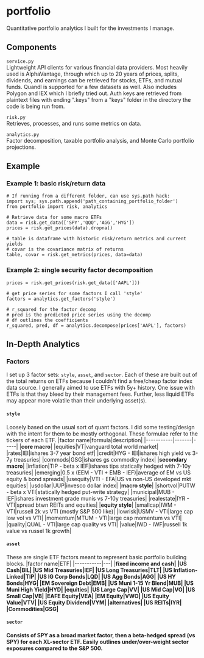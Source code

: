 # portfolio
Quantitative portfolio analytics I built for the investments I manage.

## Components
<code>service.py</code><br>
Lightweight API clients for various financial data providers. Most heavily used is AlphaVantage, through which up to 20 years of prices, splits, dividends, and earnings can be retrieved for stocks, ETFs, and mutual funds. Quandl is supported for a few datasets as well. Also includes Polygon and IEX which I briefly tried out. Auth keys are retrieved from plaintext files with ending ".keys" from a "keys" folder in the directory the code is being run from.

<code>risk.py</code><br>
Retrieves, processes, and runs some metrics on data. 

<code>analytics.py</code><br>
Factor decomposition, taxable portfolio analysis, and Monte Carlo portfolio projections.

## Example
### Example 1: basic risk/return data
```
# If running from a different folder, can use sys.path hack:
import sys; sys.path.append('path_containing_portfolio_folder')
from portfolio import risk, analytics

# Retrieve data for some macro ETFs
data = risk.get_data(['SPY','QQQ','AGG','HYG'])
prices = risk.get_prices(data).dropna()

# table is dataframe with historic risk/return metrics and current yields
# covar is the covariance matrix of returns
table, covar = risk.get_metrics(prices, data=data)
```
### Example 2: single security factor decomposition
```
prices = risk.get_prices(risk.get_data(['AAPL']))

# get price series for some factors I call 'style'
factors = analytics.get_factors('style')

# r_squared for the factor decomp
# pred is the predicted price series using the decomp
# df outlines the coefficients
r_squared, pred, df = analytics.decompose(prices['AAPL'], factors)
```

## In-Depth Analytics
### Factors
I set up 3 factor sets: <code>style</code>, <code>asset</code>, and <code>sector</code>. Each of these are built out of the total returns on ETFs because I couldn't find a free/cheap factor index data source. I generally aimed to use ETFs with 5y+ history. One issue with ETFs is that they bleed by their management fees. Further, less liquid ETFs may appear more volatile than their underlying asset(s). 
#### <code>style</code>
Loosely based on the usual sort of quant factors. I did some testing/design with the intent for them to be mostly orthogonal. These formulae refer to the tickers of each ETF.
|factor name|formula|description|
|-----------|-------|-----|
|<b>core macro</b>|
|equities|VT|vanguard total world market|
|rates|IEI|ishares 3-7 year bond etf|
|credit|HYG - IEI|ishares high yield vs 3-7y treasuries|
|commods|GSG|ishares gs commodity index|
|<b>secondary macro</b>|
|inflation|TIP - beta x IEF|ishares tips statically hedged with 7-10y treasuries|
|emerging|0.5 x (EEM - VTI + EMB - IEF)|average of EM vs US equity & bond spreads|
|usequity|VTI - EFA|US vs non-US developed mkt equities|
|usdollar|UUP|invesco dollar index|
|<b>macro style</b>|
|shortvol|PUTW - beta x VTI|statically hedged put-write strategy|
|municipal|MUB - IEF|ishares investment grade munis vs 7-10y treasuries|
|realestate|IYR - VTI|spread btwn REITs and equities|
|<b>equity style</b>|
|smallcap|IWM - VTI|russell 2k vs VTI (mostly S&P 500 like)|
|lowrisk|USMV - VTI|large cap low vol vs VTI|
|momentum|MTUM - VTI|large cap momentum vs VTI|
|quality|QUAL - VTI|large cap quality vs VTI|
|value|IWD - IWF|russell 1k value vs russel 1k growth| 

#### <code>asset</code>
These are single ETF factors meant to represent basic portfolio building blocks.
|factor name|ETF|
|-----------|---|
|<b>fixed income and cash<b>|
|US Cash|BIL|
|US Mid Treasuries|IEF|
|US Long Treasuries|TLT|
|US Inflation-Linked|TIP|
|US IG Corp Bonds|LQD|
|US Agg Bonds|AGG|
|US HY Bonds|HYG|
|EM Sovereign Debt|EMB|
|US Muni 1-15 Yr Blend|MUB|
|US Muni High Yield|HYD|
|<b>equities</b>|
|US Large Cap|VV|
|US Mid Cap|VO|
|US Small Cap|VB|
|EAFE Equity|VEA|
|EM Equity|VWO|
|US Equity Value|VTV|
|US Equity Dividend|VYM|
|<b>alternatives</b>|
|US REITs|IYR|
|Commodities|GSG|

#### <code>sector</code>
Consists of SPY as a broad market factor, then a beta-hedged spread (vs SPY) for each XL-sector ETF. Easily outlines under/over-weight sector exposures compared to the S&P 500.  
